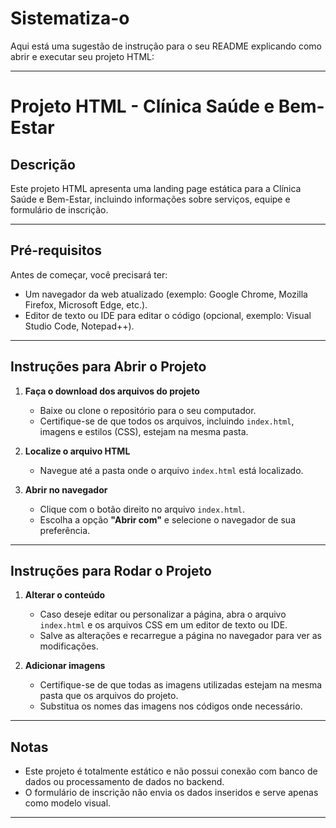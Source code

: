 # Sistematiza-o
Aqui está uma sugestão de instrução para o seu README explicando como abrir e executar seu projeto HTML:

---

# **Projeto HTML - Clínica Saúde e Bem-Estar**

## **Descrição**
Este projeto HTML apresenta uma landing page estática para a Clínica Saúde e Bem-Estar, incluindo informações sobre serviços, equipe e formulário de inscrição.

---

## **Pré-requisitos**
Antes de começar, você precisará ter:
- Um navegador da web atualizado (exemplo: Google Chrome, Mozilla Firefox, Microsoft Edge, etc.).
- Editor de texto ou IDE para editar o código (opcional, exemplo: Visual Studio Code, Notepad++).

---

## **Instruções para Abrir o Projeto**
1. **Faça o download dos arquivos do projeto**
   - Baixe ou clone o repositório para o seu computador.
   - Certifique-se de que todos os arquivos, incluindo `index.html`, imagens e estilos (CSS), estejam na mesma pasta.

2. **Localize o arquivo HTML**
   - Navegue até a pasta onde o arquivo `index.html` está localizado.

3. **Abrir no navegador**
   - Clique com o botão direito no arquivo `index.html`.
   - Escolha a opção **"Abrir com"** e selecione o navegador de sua preferência.

---

## **Instruções para Rodar o Projeto**
1. **Alterar o conteúdo**
   - Caso deseje editar ou personalizar a página, abra o arquivo `index.html` e os arquivos CSS em um editor de texto ou IDE.
   - Salve as alterações e recarregue a página no navegador para ver as modificações.

2. **Adicionar imagens**
   - Certifique-se de que todas as imagens utilizadas estejam na mesma pasta que os arquivos do projeto.
   - Substitua os nomes das imagens nos códigos onde necessário.

---

## **Notas**
- Este projeto é totalmente estático e não possui conexão com banco de dados ou processamento de dados no backend.
- O formulário de inscrição não envia os dados inseridos e serve apenas como modelo visual.

---

